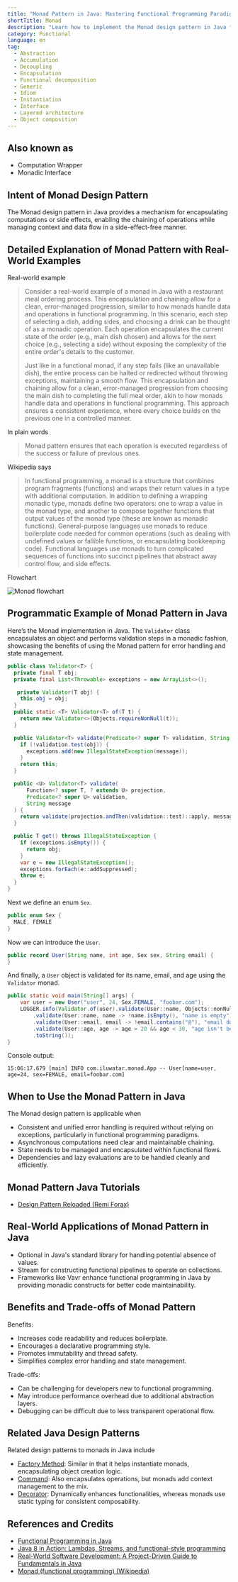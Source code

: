 ```yaml
---
title: "Monad Pattern in Java: Mastering Functional Programming Paradigms"
shortTitle: Monad
description: "Learn how to implement the Monad design pattern in Java for functional programming. Discover its benefits, real-world examples, and best practices to enhance code readability and error handling."
category: Functional
language: en
tag:
  - Abstraction
  - Accumulation
  - Decoupling
  - Encapsulation
  - Functional decomposition
  - Generic
  - Idiom
  - Instantiation
  - Interface
  - Layered architecture
  - Object composition
---
```


## Also known as

* Computation Wrapper
* Monadic Interface

## Intent of Monad Design Pattern

The Monad design pattern in Java provides a mechanism for encapsulating computations or side effects, enabling the chaining of operations while managing context and data flow in a side-effect-free manner.

## Detailed Explanation of Monad Pattern with Real-World Examples

Real-world example

> Consider a real-world example of a monad in Java with a restaurant meal ordering process. This encapsulation and chaining allow for a clean, error-managed progression, similar to how monads handle data and operations in functional programming. In this scenario, each step of selecting a dish, adding sides, and choosing a drink can be thought of as a monadic operation. Each operation encapsulates the current state of the order (e.g., main dish chosen) and allows for the next choice (e.g., selecting a side) without exposing the complexity of the entire order's details to the customer.
>
> Just like in a functional monad, if any step fails (like an unavailable dish), the entire process can be halted or redirected without throwing exceptions, maintaining a smooth flow. This encapsulation and chaining allow for a clean, error-managed progression from choosing the main dish to completing the full meal order, akin to how monads handle data and operations in functional programming. This approach ensures a consistent experience, where every choice builds on the previous one in a controlled manner.

In plain words

> Monad pattern ensures that each operation is executed regardless of the success or failure of previous ones.

Wikipedia says

> In functional programming, a monad is a structure that combines program fragments (functions) and wraps their return values in a type with additional computation. In addition to defining a wrapping monadic type, monads define two operators: one to wrap a value in the monad type, and another to compose together functions that output values of the monad type (these are known as monadic functions). General-purpose languages use monads to reduce boilerplate code needed for common operations (such as dealing with undefined values or fallible functions, or encapsulating bookkeeping code). Functional languages use monads to turn complicated sequences of functions into succinct pipelines that abstract away control flow, and side effects.

Flowchart

![Monad flowchart](./etc/monad-flowchart.png)

## Programmatic Example of Monad Pattern in Java

Here’s the Monad implementation in Java. The `Validator` class encapsulates an object and performs validation steps in a monadic fashion, showcasing the benefits of using the Monad pattern for error handling and state management.

```java
public class Validator<T> {
  private final T obj;
  private final List<Throwable> exceptions = new ArrayList<>();

   private Validator(T obj) {
    this.obj = obj;
  }
  public static <T> Validator<T> of(T t) {
    return new Validator<>(Objects.requireNonNull(t));
  }

  public Validator<T> validate(Predicate<? super T> validation, String message) {
    if (!validation.test(obj)) {
      exceptions.add(new IllegalStateException(message));
    }
    return this;
  }

  public <U> Validator<T> validate(
      Function<? super T, ? extends U> projection,
      Predicate<? super U> validation,
      String message
  ) {
    return validate(projection.andThen(validation::test)::apply, message);
  }

  public T get() throws IllegalStateException {
    if (exceptions.isEmpty()) {
      return obj;
    }
    var e = new IllegalStateException();
    exceptions.forEach(e::addSuppressed);
    throw e;
  }
}
```

Next we define an enum `Sex`.

```java
public enum Sex {
  MALE, FEMALE
}
```

Now we can introduce the `User`.

```java
public record User(String name, int age, Sex sex, String email) {
}
```

And finally, a `User` object is validated for its name, email, and age using the `Validator` monad.

```java
public static void main(String[] args) {
    var user = new User("user", 24, Sex.FEMALE, "foobar.com");
    LOGGER.info(Validator.of(user).validate(User::name, Objects::nonNull, "name is null")
        .validate(User::name, name -> !name.isEmpty(), "name is empty")
        .validate(User::email, email -> !email.contains("@"), "email doesn't contains '@'")
        .validate(User::age, age -> age > 20 && age < 30, "age isn't between...").get()
        .toString());
}
```

Console output:

```
15:06:17.679 [main] INFO com.iluwatar.monad.App -- User[name=user, age=24, sex=FEMALE, email=foobar.com]
```

## When to Use the Monad Pattern in Java

The Monad design pattern is applicable when

* Consistent and unified error handling is required without relying on exceptions, particularly in functional programming paradigms.
* Asynchronous computations need clear and maintainable chaining.
* State needs to be managed and encapsulated within functional flows.
* Dependencies and lazy evaluations are to be handled cleanly and efficiently.

## Monad Pattern Java Tutorials

* [Design Pattern Reloaded (Remi Forax)](https://youtu.be/-k2X7guaArU)

## Real-World Applications of Monad Pattern in Java

* Optional in Java's standard library for handling potential absence of values.
* Stream for constructing functional pipelines to operate on collections.
* Frameworks like Vavr enhance functional programming in Java by providing monadic constructs for better code maintainability.

## Benefits and Trade-offs of Monad Pattern

Benefits:

* Increases code readability and reduces boilerplate.
* Encourages a declarative programming style.
* Promotes immutability and thread safety.
* Simplifies complex error handling and state management.

Trade-offs:

* Can be challenging for developers new to functional programming.
* May introduce performance overhead due to additional abstraction layers.
* Debugging can be difficult due to less transparent operational flow.

## Related Java Design Patterns

Related design patterns to monads in Java include

* [Factory Method](https://java-design-patterns.com/patterns/factory-method/): Similar in that it helps instantiate monads, encapsulating object creation logic.
* [Command](https://java-design-patterns.com/patterns/command/): Also encapsulates operations, but monads add context management to the mix.
* [Decorator](https://java-design-patterns.com/patterns/decorator/): Dynamically enhances functionalities, whereas monads use static typing for consistent composability.

## References and Credits

* [Functional Programming in Java](https://amzn.to/3JUIc5Q)
* [Java 8 in Action: Lambdas, Streams, and functional-style programming](https://amzn.to/3QCmGXs)
* [Real-World Software Development: A Project-Driven Guide to Fundamentals in Java](https://amzn.to/4btoN7U)
* [Monad (functional programming) (Wikipedia)](https://en.wikipedia.org/wiki/Monad_(functional_programming))
